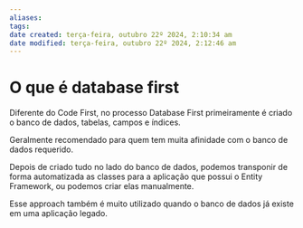 ```yaml
---
aliases: 
tags: 
date created: terça-feira, outubro 22º 2024, 2:10:34 am
date modified: terça-feira, outubro 22º 2024, 2:12:46 am
---
```

# O que é database first

Diferente do Code First, no processo Database First primeiramente é criado o banco de dados, tabelas, campos e índices.

Geralmente recomendado para quem tem muita afinidade com o banco de dados requerido.

Depois de criado tudo no lado do banco de dados, podemos transponir de forma automatizada as classes para a aplicação que possui o Entity Framework, ou podemos criar elas manualmente.

Esse approach também é muito utilizado quando o banco de dados já existe em uma aplicação legado.